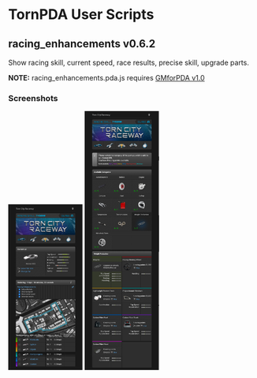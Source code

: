 <h1>TornPDA User Scripts</h1>

<h2>racing_enhancements v0.6.2</h2>
<p>Show racing skill, current speed, race results, precise skill, upgrade parts.</p>
<p><b>NOTE:</b> racing_enhancements.pda.js requires <a target="_blank" href="https://github.com/Manuito83/torn-pda/raw/master/userscripts/GMforPDA.user.js">GMforPDA v1.0</a></p>


<h3>Screenshots</h3>
<div>
  <picture>
    <img alt="options" src=".github/images/options.png" width="30%" />
  </picture>
  <picture>
    <img alt="parts" src=".github/images/parts.png" width="30%" />
  </picture>
</div>



